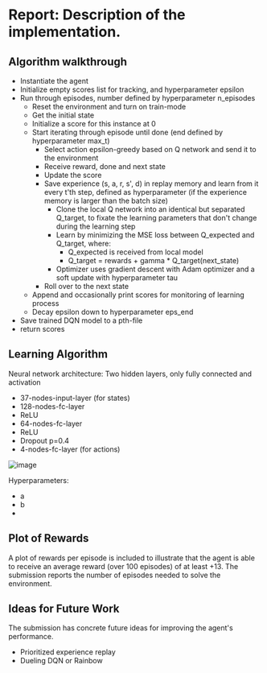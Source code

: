 # Report: Description of the implementation.

## Algorithm walkthrough

- Instantiate the agent
- Initialize empty scores list for tracking, and hyperparameter epsilon
- Run through episodes, number defined by hyperparameter n_episodes
  - Reset the environment and turn on train-mode
  - Get the initial state
  - Initialize a score for this instance at 0
  - Start iterating through episode until done (end defined by hyperparameter max_t)
    - Select action epsilon-greedy based on Q network and send it to the environment
    - Receive reward, done and next state
    - Update the score 
    - Save experience (s, a, r, s', d) in replay memory and learn from it every t'th step, defined as hyperparameter (if the experience memory is larger than the batch size)
      - Clone the local Q network into an identical but separated Q_target, to fixate the learning parameters that don't change during the learning step
      - Learn by minimizing the MSE loss between Q_expected and Q_target, where:
        - Q_expected is received from local model
        - Q_target = rewards + gamma * Q_target(next_state)
      - Optimizer uses gradient descent with Adam optimizer and a soft update with hyperparameter tau
    - Roll over to the next state
  - Append and occasionally print scores for monitoring of learning process
  - Decay epsilon down to hyperparameter eps_end
- Save trained DQN model to a pth-file
- return scores

## Learning Algorithm
Neural network architecture: Two hidden layers, only fully connected and activation
- 37-nodes-input-layer (for states)
- 128-nodes-fc-layer
- ReLU
- 64-nodes-fc-layer
- ReLU
- Dropout p=0.4
- 4-nodes-fc-layer (for actions)

![image](https://user-images.githubusercontent.com/23191357/158647094-dbb301b1-00ce-4243-b65e-2ff235b0b216.png)


Hyperparameters:
- a 
- b
- 

## Plot of Rewards

A plot of rewards per episode is included to illustrate that the agent is able to receive an average reward (over 100 episodes) of at least +13. The submission reports the number of episodes needed to solve the environment.

## Ideas for Future Work

The submission has concrete future ideas for improving the agent's performance.
- Prioritized experience replay
- Dueling DQN or Rainbow
